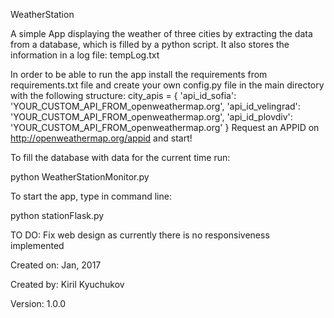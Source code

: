 WeatherStation

A simple App displaying the weather of three cities by extracting the data from a database, which is filled by a python script.
It also stores the information in a log file: tempLog.txt

In order to be able to run the app install the requirements from requirements.txt file and create your own config.py file in the main directory with the following structure:
city_apis = {
            'api_id_sofia': 'YOUR_CUSTOM_API_FROM_openweathermap.org',
            'api_id_velingrad': 'YOUR_CUSTOM_API_FROM_openweathermap.org',
            'api_id_plovdiv': 'YOUR_CUSTOM_API_FROM_openweathermap.org'
            }
Request an APPID on http://openweathermap.org/appid and start!

To fill the database with data for the current time run:

python WeatherStationMonitor.py

To start the app, type in command line:

python stationFlask.py

TO DO: Fix web design as currently there is no responsiveness implemented

Created on: Jan, 2017

Created by: Kiril Kyuchukov

Version: 1.0.0
